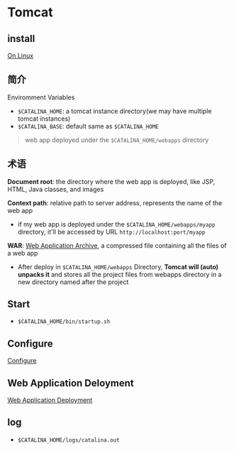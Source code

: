 # Tomcat

## install

[On Linux](tomcat-install-on-linux.md)

## 简介

Enviromment Variables

- `$CATALINA_HOME`: a tomcat instance directory(we may have multiple tomcat instances)
- `$CATALINA_BASE`: default same as `$CATALINA_HOME`

> web app deployed under the `$CATALINA_HOME/webapps` directory

## 术语

**Document root**: the directory where the web app is deployed, like JSP, HTML, Java classes, and images

**Context path**: relative path to server address, represents the name of the web app

- if my web app is deployed under the `$CATALINA_HOME/webapps/myapp` directory, it'll be accessed by URL `http://localhost:port/myapp`

**WAR**: [Web Application Archive](java-war-file.md), a compressed file containing all the files of a web app

- After deploy in `$CATALINA_HOME/webapps` Directory, **Tomcat will (auto) unpacks it** and stores all the project files from webapps directory in a new directory named after the project

## Start

- `$CATALINA_HOME/bin/startup.sh`

## Configure

[Configure](tomcat-configure.md)

## Web Application Deloyment

[Web Application Deployment](tomcat-deployment.md)

## log

- `$CATALINA_HOME/logs/catalina.out`
